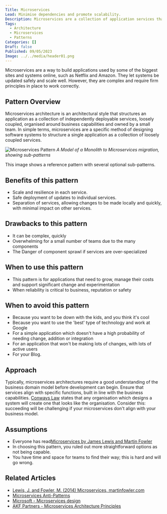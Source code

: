```yaml
---
Title: Microservices
Lead: Minimise dependencies and promote scalability.
Description: Microservices are a collection of application services that are independently deployable, loosely coupled and organised around business capabilities.
Tags:
  - Architecture
  - Microservices
  - Patterns
Categories: []
Draft: false
Published: 09/05/2023
Image: ../../media/header01.png
---
```


Microservices are a way to build applications used by some of the biggest sites and systems online, such as Netflix and Amazon. They let systems be updated safely and scale well. However, they are complex and require firm principles in place to work correctly.

## Pattern Overview

Microservices architecture is an architectural style that structures an application as a collection of independently deployable services, loosely coupled, organised around business capabilities and owned by a small team. In simple terms, microservices are a specific method of designing software systems to structure a single application as a collection of loosely coupled services.

![Microservices Pattern](/media/microservices-patterns.png)
*A Model of a Monolith to Microservices migration, showing sub-patterns*

This image shows a reference pattern with several optional sub-patterns.

## Benefits of this pattern

* Scale and resilience in each service.
* Safe deployment of updates to individual services.
* Separation of services, allowing changes to be made locally and quickly, with
minimal impact on other services.

## Drawbacks to this pattern

* It can be complex, quickly
* Overwhelming for a small number of teams due to the many components
* The Danger of component sprawl if services are over-specialized

## When to use this pattern

* This pattern is for applications that need to grow, manage their costs and support significant change and experimentation
* When reliability is critical to business, reputation or safety

## When to avoid this pattern

* Because you want to be down with the kids, and you think it's cool
* Because you want to use the 'best' type of technology and work at Google
* For a simple application which doesn't have a high probability of needing
change, addition or integration
* For an application that won't be making lots of changes, with lots of
active users
* For your Blog.

## Approach

Typically, microservices architectures require a good understanding of the business domain model before development can begin. Ensure that services align with specific functions, built in line with the business capabilities. [Conways Law](https://en.wikipedia.org/wiki/Conway's_law) states that any organisation which designs a system will create one that looks like the organisation. Consider this: succeeding will be challenging if your microservices don't align with your business model.

## Assumptions

* Everyone has read[Microservices by James Lewis and Martin Fowler](https://martinfowler.com/articles/microservices.html)
* In choosing this pattern, you ruled out more straightforward options as not being capable.
* You have time and space for teams to find their way; this is hard and will go wrong.

## Related Articles

* [Lewis, J. and Fowler, M. (2014) Microservices, martinfowler.com](https://martinfowler.com/articles/microservices.html)
* [Microservices Anti-Patterns](xref:microservices-anti-patterns)
* [Microsoft - Microservices design](https://learn.microsoft.com/en-us/azure/architecture/microservices/)
* [AKF Partners - Microservices Architecture Principles](https://akfpartners.com/growth-blog/microservice-architecture-principles)
